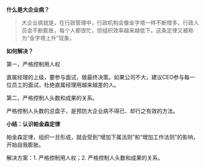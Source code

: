 **什么是大企业病？**
> 大企业病就是，在行政管理中，行政机构会像金字塔一样不断增多，行政人员会不断膨胀，每个人都很忙，但组织效率越来越低下。这条定律又被称为“金字塔上升”现象。

**如何解决？**

第一，严格控制用人权

直属经理的上级，要参与面试，做最终决策。如果公司不大，建议CEO参与每一位员工的面试，杜绝直属经理用越来越差的人。

第二，严格控制人头数和成果的关系。

严格控制人头数的总盘子，是预防大企业病不得已、却行之有效的方法。

**小结：认识帕金森定律**

帕金森定律，组织一旦形成，就会受到“增加下属法则”和“增加工作法则”的影响，开始自我膨胀。

解决方案：1. 严格控制用人权；2. 严格控制人头数和成果的关系。


